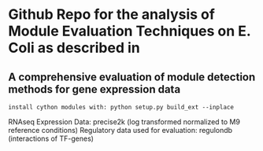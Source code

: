 # Github Repo for the analysis of Module Evaluation Techniques on E. Coli as described in 
## A comprehensive evaluation of module detection methods for gene expression data

```
install cython modules with: python setup.py build_ext --inplace
```

RNAseq Expression Data: precise2k (log transformed normalized to M9 reference conditions)
Regulatory data used for evaluation: regulondb (interactions of TF-genes)
